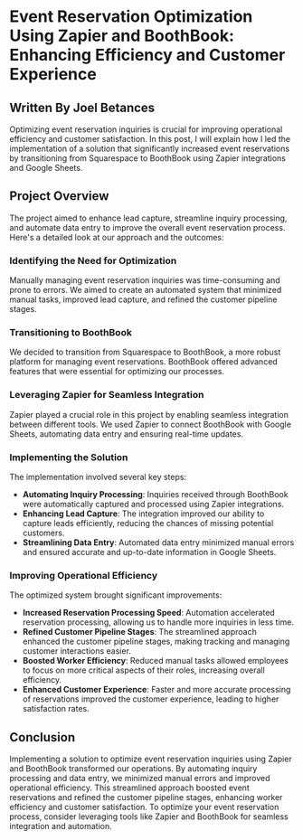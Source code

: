 # Event Reservation Optimization Using Zapier and BoothBook: Enhancing Efficiency and Customer Experience

## Written By Joel Betances

Optimizing event reservation inquiries is crucial for improving operational efficiency and customer satisfaction. In this post, I will explain how I led the implementation of a solution that significantly increased event reservations by transitioning from Squarespace to BoothBook using Zapier integrations and Google Sheets.

## Project Overview

The project aimed to enhance lead capture, streamline inquiry processing, and automate data entry to improve the overall event reservation process. Here's a detailed look at our approach and the outcomes:

### Identifying the Need for Optimization

Manually managing event reservation inquiries was time-consuming and prone to errors. We aimed to create an automated system that minimized manual tasks, improved lead capture, and refined the customer pipeline stages.

### Transitioning to BoothBook

We decided to transition from Squarespace to BoothBook, a more robust platform for managing event reservations. BoothBook offered advanced features that were essential for optimizing our processes.

### Leveraging Zapier for Seamless Integration

Zapier played a crucial role in this project by enabling seamless integration between different tools. We used Zapier to connect BoothBook with Google Sheets, automating data entry and ensuring real-time updates.

### Implementing the Solution

The implementation involved several key steps:

- **Automating Inquiry Processing**: Inquiries received through BoothBook were automatically captured and processed using Zapier integrations.
- **Enhancing Lead Capture**: The integration improved our ability to capture leads efficiently, reducing the chances of missing potential customers.
- **Streamlining Data Entry**: Automated data entry minimized manual errors and ensured accurate and up-to-date information in Google Sheets.

### Improving Operational Efficiency

The optimized system brought significant improvements:

- **Increased Reservation Processing Speed**: Automation accelerated reservation processing, allowing us to handle more inquiries in less time.
- **Refined Customer Pipeline Stages**: The streamlined approach enhanced the customer pipeline stages, making tracking and managing customer interactions easier.
- **Boosted Worker Efficiency**: Reduced manual tasks allowed employees to focus on more critical aspects of their roles, increasing overall efficiency.
- **Enhanced Customer Experience**: Faster and more accurate processing of reservations improved the customer experience, leading to higher satisfaction rates.

## Conclusion

Implementing a solution to optimize event reservation inquiries using Zapier and BoothBook transformed our operations. By automating inquiry processing and data entry, we minimized manual errors and improved operational efficiency. This streamlined approach boosted event reservations and refined the customer pipeline stages, enhancing worker efficiency and customer satisfaction. To optimize your event reservation process, consider leveraging tools like Zapier and BoothBook for seamless integration and automation.
